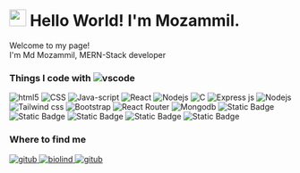 <h1><img src="https://emojis.slackmojis.com/emojis/images/1531849430/4246/blob-sunglasses.gif?1531849430" width="30"/> Hello World! I'm Mozammil.</h1>


<p>Welcome to my page! </br> I'm Md Mozammil, MERN-Stack developer</p>


<h3>
   Things I code with 
   <img alt="vscode" src="https://img.shields.io/badge/Visual_Studio_Code-0078D4?style=for-the-badge&logo=visual%20studio%20code&logoColor=white"/>
</h3>
<p>
   <img alt="html5" src="https://img.shields.io/badge/-HTML5-E34F26?style=flat-square&logo=html5&logoColor=white" />
  <img alt="CSS" src="https://img.shields.io/badge/CSS-239120?&style=for-the-badge&logo=css3&logoColor=white"/>
  <img alt="Java-script" src="https://img.shields.io/badge/JavaScript-F7DF1E?style=for-the-badge&logo=javascript&logoColor=black"/>
  <img alt="React" src="https://img.shields.io/badge/-React-45b8d8?style=flat-square&logo=react&logoColor=white" />
  <img alt="Nodejs" src="https://img.shields.io/badge/Node.js-43853D?style=for-the-badge&logo=node.js&logoColor=white"/>
  <img alt="C" src="https://img.shields.io/badge/C-00599C?style=for-the-badge&logo=c&logoColor=white"/>
  <img alt="Express js" src="https://img.shields.io/badge/Express.js-404D59?style=for-the-badge"/>
  <img alt="Nodejs" src="https://img.shields.io/badge/Node.js-43853D?style=for-the-badge&logo=node.js&logoColor=white"/>
  <img alt="Tailwind css" src="https://img.shields.io/badge/Tailwind_CSS-38B2AC?style=for-the-badge&logo=tailwind-css&logoColor=white"/>
  <img alt="Bootstrap" src="https://img.shields.io/badge/Bootstrap-563D7C?style=for-the-badge&logo=bootstrap&logoColor=white"/>
  <img alt="React Router" src="https://img.shields.io/badge/React_Router-CA4245?style=for-the-badge&logo=react-router&logoColor=white"/>
  <img alt="Mongodb" src="https://img.shields.io/badge/MongoDB-4EA94B?style=for-the-badge&logo=mongodb&logoColor=white"/>
   <img alt="Static Badge" src="https://img.shields.io/badge/n8n-black%2Cn8n%2Camg">
   <img alt="Static Badge" src="https://img.shields.io/badge/gemni_Ai_chat_model-green%2Cgemni%2Cauto">
<img alt="Static Badge" src="https://img.shields.io/badge/Automation-green%2Cgemni%2Cauto">
<img alt="Static Badge" src="https://img.shields.io/badge/Optimization-green%2Cgemni%2Cauto">
<img alt="Static Badge" src="https://img.shields.io/badge/useAI-green%2Cgemni%2Cauto">



</p>

<h3>Where to find me</h3>
<p>
<a href="https://github.com/MuzzammiI/" target="_blank" alt="github">
<img alt="gitub" src="https://img.shields.io/badge/GitHub-100000?style=for-the-badge&logo=github&logoColor=white" />
</a>
<a href="https://muzzu.tech/" target="_blank" alt="Personal Portfolio">
<img alt="biolind" src="https://img.shields.io/badge/Portfolio-000000%7D?style=for-the-badge&logo=Portfolio&logoColor=white" />
</a>
<a href="https://www.linkedin.com/in/md-mozammil-2a6030159/" target="_blank" alt="LinkedIn">
<img alt="gitub" src="https://img.shields.io/badge/LinkedIn-0077B5?style=for-the-badge&logo=linkedin&logoColor=white" />
</a>

</p>
